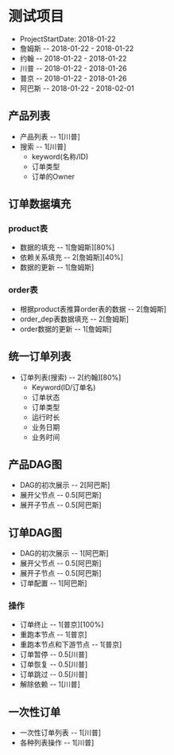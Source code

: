 # 测试项目

* ProjectStartDate: 2018-01-22
* 詹姆斯 -- 2018-01-22 - 2018-01-22
* 约翰 -- 2018-01-22 - 2018-01-22
* 川普 -- 2018-01-22 - 2018-01-26
* 普京 -- 2018-01-22 - 2018-01-26
* 阿巴斯 -- 2018-01-22 - 2018-02-01

## 产品列表

* 产品列表 -- 1[川普]
* 搜索 -- 1[川普]
    * keyword(名称/ID)
    * 订单类型
    * 订单的Owner

## 订单数据填充

### product表

* 数据的填充 -- 1[詹姆斯][80%]
* 依赖关系填充 -- 2[詹姆斯][40%]
* 数据的更新 -- 1[詹姆斯]

### order表

* 根据product表推算order表的数据 -- 2[詹姆斯]
* order_dep表数据填充 -- 2[詹姆斯]
* order数据的更新 -- 1[詹姆斯]

## 统一订单列表

* 订单列表(搜索) -- 2[约翰][80%]
  * Keyword(ID/订单名)
  * 订单状态
  * 订单类型
  * 运行时长
  * 业务日期
  * 业务时间

## 产品DAG图

* DAG的初次展示 -- 2[阿巴斯]
* 展开父节点 -- 0.5[阿巴斯]
* 展开子节点 -- 0.5[阿巴斯]

## 订单DAG图

* DAG的初次展示 -- 1[阿巴斯]
* 展开父节点 -- 0.5[阿巴斯]
* 展开子节点 -- 0.5[阿巴斯]
* 订单配置 -- 1[阿巴斯]

### 操作

* 订单终止 -- 1[普京][100%]
* 重跑本节点 -- 1[普京]
* 重跑本节点和下游节点 -- 1[普京]
* 订单暂停 -- 0.5[川普]
* 订单恢复 -- 0.5[川普]
* 订单跳过 -- 0.5[川普]
* 解除依赖 -- 1[川普]

## 一次性订单

* 一次性订单列表 -- 1[川普]
* 各种列表操作 -- 1[川普]
